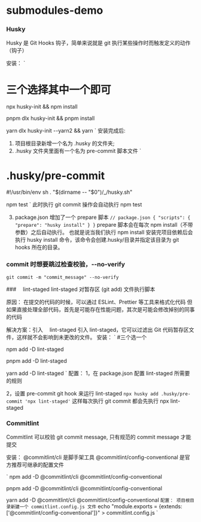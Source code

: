 # submodules-demo

### Husky

Husky 是 Git Hooks 钩子，简单来说就是 git 执行某些操作时而触发定义的动作（钩子）

安装：
`

# 三个选择其中一个即可

npx husky-init && npm install

pnpm dlx husky-init && pnpm install

yarn dlx husky-init --yarn2 && yarn
`
安装完成后:

1. 项目根目录新增一个名为 .husky 的文件夹;
2. .husky 文件夹里面有一个名为 pre-commit 脚本文件
   `

# .husky/pre-commit

#!/usr/bin/env sh
. "$(dirname -- "$0")/\_/husky.sh"

npm test
`
此时执行 git commit 操作会自动执行 npm test

3. package.json 增加了一个 prepare 脚本
   `// package.json
{
  "scripts": {
    "prepare": "husky install"
  }
}`
   prepare 脚本会在每次 npm install（不带参数）之后自动执行。 也就是说当我们执行 npm install 安装完项目依赖后会执行 husky install 命令，该命令会创建.husky/目录并指定该目录为 git hooks 所在的目录。

### commit 时想要跳过检查校验，--no-verify

`git commit -m "commit_message" --no-verify`

###　 lint-staged
lint-staged 对暂存区 (git add) 文件执行脚本

原因：
在提交的代码的时候，可以通过 ESLint、Prettier 等工具来格式化代码
但如果直接处理全部代码，首先是可能存在性能问题，其次是可能会修改掉别的同事的代码

解决方案：引入　 lint-staged
引入 lint-staged，它可以过滤出 Git 代码暂存区文件，这样就不会影响到未更改的文件。
安装：
` #三个选一个

npm add -D lint-staged

pnpm add -D lint-staged

yarn add -D lint-staged
`
配置：
1，在 package.json 配置 lint-staged 所需要的规则

2，设置 pre-commit git hook 来运行 lint-staged
`npx husky add .husky/pre-commit 'npx lint-staged'`
这样每次执行 git commit 都会先执行 npx lint-staged

### Commitlint

Commitlint 可以校验 git commit message, 只有规范的 commit message 才能提交

安装：
@commitlint/cli 是脚手架工具
@commitlint/config-conventional 是官方推荐可继承的配置文件

`
npm add -D @commitlint/cli @commitlint/config-conventional

pnpm add -D @commitlint/cli @commitlint/config-conventional

yarn add -D @commitlint/cli @commitlint/config-conventional
`配置：
项目根目录新建一个 commitlint.config.js 文件`
echo "module.exports = {extends: ['@commitlint/config-conventional']}" > commitlint.config.js
`
